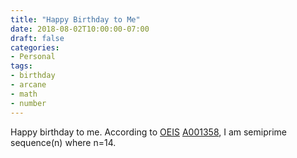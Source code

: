 ```yaml
---
title: "Happy Birthday to Me"
date: 2018-08-02T10:00:00-07:00
draft: false
categories:
- Personal
tags:
- birthday
- arcane
- math
- number
---
```


Happy birthday to me. According to [OEIS](https://oeis.org/) [A001358](https://oeis.org/A001358), I am semiprime sequence(n) where n=14.